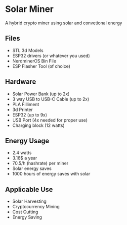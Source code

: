 # Solar Miner

A hybrid crypto miner using solar and convetional energy

## Files
- STL 3d Models
- ESP32 drivers (or whatever you used)
- NerdminerOS Bin File
- ESP Flasher Tool (of choice)

## Hardware
- Solar Power Bank (up to 2x)
- 3 way USB to USB-C Cable (up to 2x)
- PLA Filliment 
- 3d Printer
- ESP32 (up to 9x)
- USB Port (4x needed for proper use)
- Charging block (12 watts)

## Energy Usage
- 2.4 watts
- 3.16$ a year
- 70.5/h (hashrate) per miner
- Solar energy saves
- 1000 hours of energy saves with solar

## Applicable Use 
- Solar Harvesting
- Cryptocurrency Mining
- Cost Cutting
- Energy Saving

